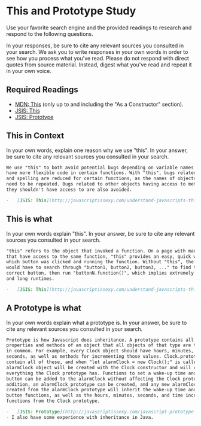 # This and Prototype Study

Use your favorite search engine and the provided readings to research and
respond to the following questions.

In your responses, be sure to cite any relevant sources you consulted in your
search. We ask you to write responses in your own words in order to see how you
process what you've read. Please do not respond with direct quotes from source
material. Instead, digest what you've read and repeat it in your own voice.

## Required Readings

-   [MDN: This](https://developer.mozilla.org/en-US/docs/Web/JavaScript/Reference/Operators/this)
(only up to and including the "As a Constructor" section).
-   [JSIS: This](http://javascriptissexy.com/understand-javascripts-this-with-clarity-and-master-it/)
-   [JSIS: Prototype](http://javascriptissexy.com/javascript-prototype-in-plain-detailed-language/)

## This in Context

In your own words, explain one reason why we use "this". In your answer, be
sure to cite any relevant sources you consulted in your search.

```md
We use "this" to both avoid potential bugs depending on variable names and to
have more flexible code in certain functions. With "this", bugs related to typos
and spelling are reduced for certain functions, as the names of objects do not
need to be repeated. Bugs related to other objects having access to methods
they shouldn't have access to are also avoided.

-   [JSIS: This](http://javascriptissexy.com/understand-javascripts-this-with-clarity-and-master-it/)
```

## This is what

In your own words explain "this".  In your answer, be
sure to cite any relevant sources you consulted in your search.

```md
"this" refers to the object that invoked a function. On a page with many buttons
that have access to the same function, "this" provides an easy, quick way of identifying
which button was clicked and running the function. Without "this", the page
would have to search through "button1, button2, button3, ..." to find the
correct button, then run "buttonN.function()", which implies extremely long code
and long runtimes.

-   [JSIS: This](http://javascriptissexy.com/understand-javascripts-this-with-clarity-and-master-it/)
```

## A Prototype is what

In your own words explain what a prototype is.  In your answer, be
sure to cite any relevant sources you consulted in your search.

```md
Prototype is how Javascript does inheritance. A prototype contains all of the
properties and methods of an object that all objects of that type are to have
in common. For example, every Clock object should have hours, minutes, and
seconds, as well as methods for incrementing those values. Clock.prototype will
contain all of these, and when "let alarmClock = new Clock();" is called, a new
alarmClock object will be created with the Clock constructor and will contain
everything the Clock prototype has. Functions to set a wake-up time and a snooze
button can be added to the alarmClock without affecting the Clock prototype. In
addition, an alarmClock prototype can be created, and any new alarmClock objects
created from the alarmClock prototype will inherit the wake-up time and snooze
button functions, as well as the hours, minutes, seconds, and time increment
functions from the Clock prototype.

-   [JSIS: Prototype](http://javascriptissexy.com/javascript-prototype-in-plain-detailed-language/)
- I also have some experience with inheritance in Java.
```
